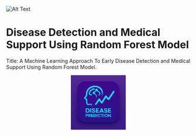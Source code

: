 ![Alt Text](https://kakatiya.ac.in/images/kumain_logo.jpg)
# Disease Detection and Medical Support Using Random Forest Model
Title: A Machine Learning Approach To Early Disease Detection and Medical Support Using Random Forest Model.
<p align="center">
  <img src="static/LOGO.png" width="150" alt="Project Logo">
</p>


